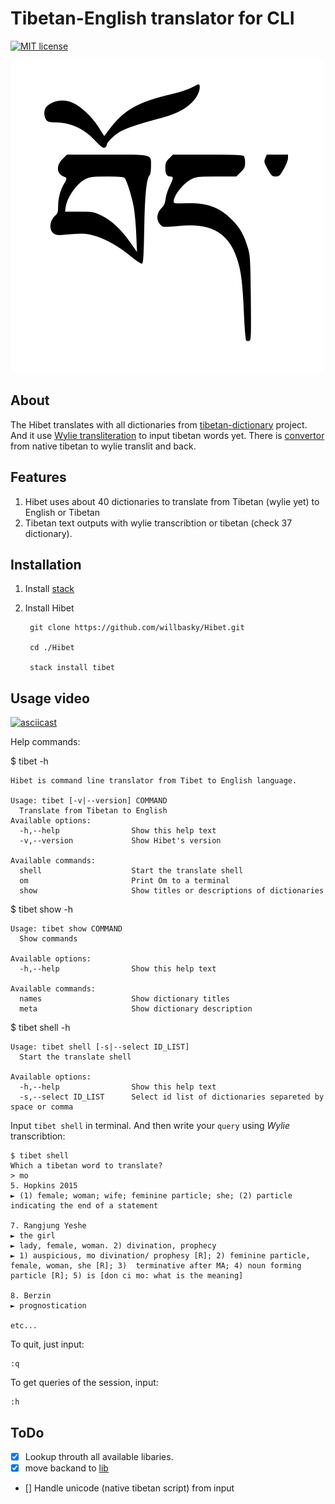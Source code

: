 # Tibetan-English translator for CLI

[![MIT license](https://img.shields.io/badge/license-MIT-blue.svg)](LICENSE)

![Bod](bod.png)

## About

The Hibet translates with all dictionaries from [tibetan-dictionary](https://github.com/christiansteinert/tibetan-dictionary) project. And it use [Wylie transliteration](https://en.wikipedia.org/wiki/Wylie_transliteration) to input tibetan words yet. There is [convertor](http://www.digitaltibetan.org/cgi-bin/wylie.pl) from native tibetan to wylie translit and back.

## Features

1. Hibet uses about 40 dictionaries to translate from Tibetan (wylie yet) to English or Tibetan
2. Tibetan text outputs with wylie transcribtion or tibetan (check 37 dictionary).

## Installation

1. Install [stack](https://docs.haskellstack.org/en/stable/README/#how-to-install)

2. Install Hibet

        git clone https://github.com/willbasky/Hibet.git

        cd ./Hibet

        stack install tibet

## Usage video

[![asciicast](https://asciinema.org/a/Me0raohKWoXNLFd9YbFeTNQZt.svg)](https://asciinema.org/a/Me0raohKWoXNLFd9YbFeTNQZt)

Help commands:

$ tibet -h

    Hibet is command line translator from Tibet to English language.

    Usage: tibet [-v|--version] COMMAND
      Translate from Tibetan to English
    Available options:
      -h,--help                Show this help text
      -v,--version             Show Hibet's version

    Available commands:
      shell                    Start the translate shell
      om                       Print Om to a terminal
      show                     Show titles or descriptions of dictionaries

$ tibet show -h

    Usage: tibet show COMMAND
      Show commands

    Available options:
      -h,--help                Show this help text

    Available commands:
      names                    Show dictionary titles
      meta                     Show dictionary description

$ tibet shell -h

    Usage: tibet shell [-s|--select ID_LIST]
      Start the translate shell

    Available options:
      -h,--help                Show this help text
      -s,--select ID_LIST      Select id list of dictionaries separeted by space or comma




Input `tibet shell` in terminal. And then write your `query` using _Wylie_ transcribtion:

    $ tibet shell
    Which a tibetan word to translate?
    > mo
    5. Hopkins 2015
    ► (1) female; woman; wife; feminine particle; she; (2) particle indicating the end of a statement

    7. Rangjung Yeshe
    ► the girl
    ► lady, female, woman. 2) divination, prophecy
    ► 1) auspicious, mo divination/ prophesy [R]; 2) feminine particle, female, woman, she [R]; 3)  terminative after MA; 4) noun forming particle [R]; 5) is [don ci mo: what is the meaning]

    8. Berzin
    ► prognostication

    etc...

To quit, just input:

    :q

To get queries of the session, input:

    :h

## ToDo

- [x] Lookup throuth all available libaries.
- [x] move backand to [lib](https://hackage.haskell.org/package/optparse-applicative-0.14.2.0)
- [] Handle unicode (native tibetan script) from input

